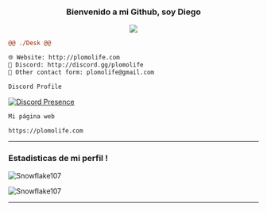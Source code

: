 <h3 align = 'center'>Bienvenido a mi Github, soy Diego</h3>

<p align="center">
  <img src="https://readme-typing-svg.herokuapp.com/?center=true&vCenter=true&color=cb204c&width=500&lines=Bienvenido" />
</p>


```diff
@@ ./Desk @@

🌐 Website: http://plomolife.com
🧿 Discord: http://discord.gg/plomolife
📩 Other contact form: plomolife@gmail.com
```

<div>
  <div>
  
```diff
Discord Profile
```
<!-- [![Discord Presence](https://lanyard-profile-readme.vercel.app/api/886670803234594856)](https://discord.com/users/608673181288628225) -->

[![Discord Presence](https://lanyard.cnrad.dev/api/608673181288628225)](https://discord.com/users/608673181288628225)
    
    
    
```diff
Mi página web
```
    
```diff
https://plomolife.com
```
    
<hr>
    


### Estadisticas de mi perfil !

![Snowflake107](https://github-readme-stats.vercel.app/api?username=TheDiego845&show_icons=true&theme=tokyonight&hide=["issues"])

![Snowflake107](https://github-readme-stats.vercel.app/api/top-langs?username=TheDiego845&show_icons=true&theme=tokyonight&layout=compact)
    
<hr>
